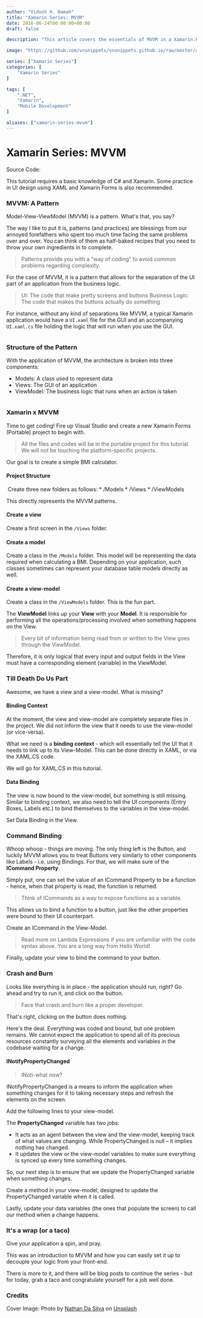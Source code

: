 ```yaml
---
author: "Vidush H. Namah"
title: "Xamarin Series: MVVM"
date: 2016-06-24T00:00:00+00:00
draft: false

description: "This article covers the essentials of MVVM in a Xamarin.Forms project covering the basics of separating your UI code from your business logic and how to connect them through binding."

image: "https://github.com/vnsnippets/vnsnippets.github.io/raw/master/assets/img/20230608-Laptop-Mobile.jpg"

series: ["Xamarin Series"]
categories: [
    "Xamarin Series"
]

tags: [
    ".NET",
    "Xamarin",
    "Mobile Development"
]

aliases: ["xamarin-series-mvvm"]
---
```


# Xamarin Series: MVVM

Source Code: <github link>

This tutorial requires a basic knowledge of C# and Xamarin. Some practice in UI design using XAML and Xamarin Forms is also recommended.

### MVVM: A Pattern
Model-View-ViewModel (MVVM) is a pattern. What's that, you say?

The way I like to put it is, patterns (and practices) are blessings from our annoyed forefathers who spent too much time facing the same problems over and over. You can think of them as half-baked recipes that you need to throw your own ingredients in to complete.

> Patterns provide you with a "way of coding" to avoid common problems regarding complexity.

For the case of MVVM, it is a pattern that allows for the separation of the UI part of an application from the business logic.

> UI: The code that make pretty screens and buttons
> Business Logic: The code that makes the buttons actually do something

For instance, without any kind of separations like MVVM, a typical Xamarin application would have a `UI.xaml` file for the GUI and an accompanying `UI.xaml.cs` file holding the logic that will run when you use the GUI.

<Image>

### Structure of the Pattern
With the application of MVVM, the architecture is broken into three components:
* Models: A class used to represent data
* Views: The GUI of an application
* ViewModel: The business logic that runs when an action is taken

<Image>

### Xamarin x MVVM
Time to get coding! Fire up Visual Studio and create a new Xamarin Forms (Portable) project to begin with.

> All the files and codes will be in the portable project for this tutorial. We will not be touching the platform-specific projects.

Our goal is to create a simple BMI calculator.

#### Project Structure
<Image>
Create three new folders as follows:
* /Models
* /Views
* /ViewModels

This directly represents the MVVM patterns.

#### Create a view
Create a first screen in the `/Views` folder.
<code-snippet>

#### Create a model
Create a class in the `/Models` folder.
This model will be representing the data required when calculating a BMI. Depending on your application, such classes sometimes can represent your database table models directly as well.
<code-snippet>

#### Create a view-model
Create a class in the `/ViewModels` folder.
This is the fun part.

The **ViewModel** links up your **View** with your **Model**. It is responsible for performing all the operations/processing involved when something happens on the View.

> Every bit of information being read from or written to the View goes through the ViewModel.

Therefore, it is only logical that every input and output fields in the View must have a corresponding element (variable) in the ViewModel.

### Till Death Do Us Part
Awesome, we have a view and a view-model. What is missing?

#### Binding Context
At the moment, the view and view-model are completely separate files in the project. We did not inform the view that it needs to use the view-model (or vice-versa).

What we need is a **binding context** - which will essentially tell the UI that it needs to link up to its View-Model. This can be done directly in XAML, or via the XAML.CS code.

We will go for XAML.CS in this tutorial.
<code-snippet>

#### Data Binding
The view is now bound to the view-model, but something is still missing. Similar to binding context, we also need to tell the UI components (Entry Boxes, Labels etc.) to bind themselves to the variables in the view-model.

Set Data Binding in the View.
<code-snippet>

### Command Binding
Whoop whoop - things are moving.
The only thing left is the Button, and luckily MVVM allows you to treat Buttons very similarly to other components like Labels - i.e. using Bindings. For that, we will make sure of the **ICommand Property**.

Simply put, one can set the value of an ICommand Property to be a function - hence, when that property is read, the function is returned.

> Think of ICommands as a way to expose functions as a variable.

This allows us to bind a function to a button, just like the other properties were bound to their UI counterpart.

Create an ICommand in the View-Model.
<code-snippet>

> Read more on Lambda Expressions if you are unfamiliar with the code syntax above. You are a long way from Hello World!

Finally, update your view to bind the command to your button.

### Crash and Burn
Looks like everything is in place - the application should run, right? Go ahead and try to run it, and click on the button.

> Face that crash and burn like a proper developer.

That's right, clicking on the button does nothing.

Here's the deal.
Everything was coded and bound, but one problem remains. We cannot expect the application to spend all of its precious resources constantly surveying all the elements and variables in the codebase waiting for a change.

#### INotifyPropertyChanged
> INoti-what now?

INotifyPropertyChanged is a means to inform the application when something changes for it to taking necessary steps and refresh the elements on the screen.

Add the following lines to your view-model.
<code-snippet>

The **PropertyChanged** variable has two jobs:
* It acts as an agent between the view and the view-model, keeping track of what values are changing. While PropertyChanged is null – it implies nothing has changed.
* It updates the view or the view-model variables to make sure everything is synced up every time something changes. 

So, our next step is to ensure that we update the PropertyChanged variable when something changes.

Create a method in your view-model, designed to update the PropertyChanged variable when it is called.
<code-snippet>

Lastly, update your data variables (the ones that populate the screen) to call our method when a change happens.
<code-snippet>

### It's a wrap (or a taco)
Give your application a spin, and pray.

This was an introduction to MVVM and how you can easily set it up to decouple your logic from your front-end.

There is more to it, and there will be blog posts to continue the series - but for today, grab a taco and congratulate yourself for a job well done.


### Credits
Cover Image: Photo by <a href="https://unsplash.com/@silvawebdesigns?utm_source=unsplash&utm_medium=referral&utm_content=creditCopyText">Nathan Da Silva</a> on <a href="https://unsplash.com/photos/FO7kUmBYVi0?utm_source=unsplash&utm_medium=referral&utm_content=creditCopyText">Unsplash</a>
  

